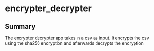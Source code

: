 # encrypter_decrypter

## Summary
The encrypter decrypter app takes in a csv as input. It encrypts the csv using the sha256 encryption and afterwards decrypts the encryption
